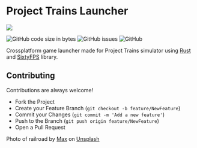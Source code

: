 # Project Trains Launcher

![](https://i.imgur.com/gFqPctH.png)

![GitHub code size in bytes](https://img.shields.io/github/languages/code-size/Project-Trains/launcher-rust)
![GitHub issues](https://img.shields.io/github/issues-raw/Project-Trains/launcher-rust)
![GitHub](https://img.shields.io/github/license/Project-Trains/launcher-rust)

Crossplatform game launcher made for Project Trains simulator using [Rust](https://www.rust-lang.org/) and [SixtyFPS](https://sixtyfps.io/) library.

## Contributing

Contributions are always welcome!

- Fork the Project
- Create your Feature Branch (`git checkout -b feature/NewFeature`)
- Commit your Changes (`git commit -m 'Add a new feature'`)
- Push to the Branch (`git push origin feature/NewFeature`)
- Open a Pull Request

Photo of railroad by [Max](https://unsplash.com/@stratum?utm_source=unsplash&utm_medium=referral&utm_content=creditCopyText) on [Unsplash](https://unsplash.com/s/photos/train-poland?utm_source=unsplash&utm_medium=referral&utm_content=creditCopyText)